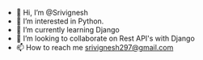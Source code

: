 - 👋 Hi, I’m @Srivignesh
- 👀 I’m interested in Python.
- 🌱 I’m currently learning Django
- 💞️ I’m looking to collaborate on Rest API's with Django
- 📫 How to reach me srivignesh297@gmail.com

<!---
Srivignesh-T/Srivignesh-T is a ✨ special ✨ repository because its `README.md` (this file) appears on your GitHub profile.
You can click the Preview link to take a look at your changes.
--->

